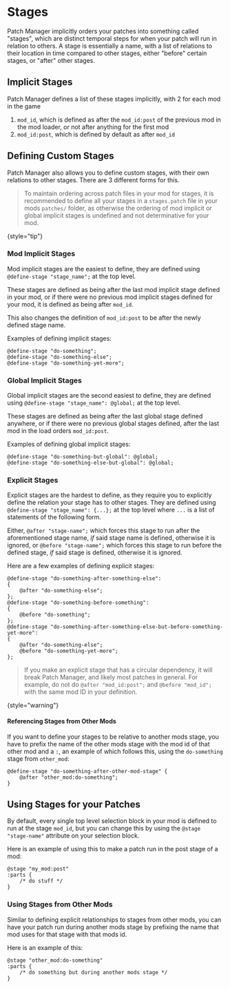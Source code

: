 # Stages
<show-structure for="chapter,procedure" depth="2"/>

Patch Manager implicitly orders your patches into something called "stages", which are distinct temporal steps for when
your patch will run in relation to others. A stage is essentially a name, with a list of relations to their location in
time compared to other stages, either "before" certain stages, or "after" other stages.

## Implicit Stages

Patch Manager defines a list of these stages implicitly, with 2 for each mod in the game

1. `mod_id`, which is defined as after the `mod_id:post` of the previous mod in the mod loader, or not after anything for the first mod
2. `mod_id:post`, which is defined by default as after `mod_id`

## Defining Custom Stages

Patch Manager also allows you to define custom stages, with their own relations to other stages. There are 3 different
forms for this.

> To maintain ordering across patch files in your mod for stages, it is recommended to define all your stages in a 
> `stages.patch` file in your mods `patches/` folder, as otherwise the ordering of mod implicit or global implicit stages
> is undefined and not determinative for your mod.
> 
{style="tip"}

### Mod Implicit Stages

Mod implicit stages are the easiest to define, they are defined using `@define-stage "stage_name";` at the top level.

These stages are defined as being after the last mod implicit stage defined in your mod, or if there were no previous
mod implicit stages defined for your mod, it is defined as being after `mod_id`.

This also changes the definition of `mod_id:post` to be after the newly defined stage name.

Examples of defining implicit stages:

```
@define-stage "do-something";
@define-stage "do-something-else";
@define-stage "do-something-yet-more";
```

### Global Implicit Stages

Global implicit stages are the second easiest to define, they are defined using `@define-stage "stage_name": @global;`
at the top level.

These stages are defined as being after the last global stage defined anywhere, or if there were no previous global stages
defined, after the last mod in the load orders `mod_id:post`.

Examples of defining global implicit stages:

```
@define-stage "do-something-but-global": @global;
@define-stage "do-something-else-but-global": @global;
```

### Explicit Stages

Explicit stages are the hardest to define, as they require you to explicitly define the relation your stage has to other
stages. They are defined using `@define-stage "stage_name": {...};` at the top level where `...` is a list of statements
of the following form.

Either, `@after "stage-name";` which forces this stage to run after the aforementioned stage name, *if* said stage name 
is defined, otherwise it is ignored, or `@before "stage-name";` which forces this stage to run before the defined
stage, *if* said stage is defined, otherwise it is ignored.

Here are a few examples of defining explicit stages:

```
@define-stage "do-something-after-something-else": 
{
    @after "do-something-else";
};
@define-stage "do-something-before-something":
{
    @before "do-something";
};
@define-stage "do-something-after-something-else-but-before-something-yet-more":
{
    @after "do-something-else";
    @before "do-something-yet-more";
};
```

> If you make an explicit stage that has a circular dependency, it will break Patch Manager, and likely most patches
> in general. For example, do not do `@after "mod_id:post";` and `@before "mod_id";` with the same mod ID in your
> definition.
> 
{style="warning"}

#### Referencing Stages from Other Mods

If you want to define your stages to be relative to another mods stage, you have to prefix the name of the other mods stage
with the mod id of that other mod and a `:`, an example of which follows this, using the `do-something` stage from 
`other_mod`:

```
@define-stage "do-something-after-other-mod-stage" {
    @after "other_mod:do-something";
}
```

## Using Stages for your Patches

By default, every single top level selection block in your mod is defined to run at the stage `mod_id`, but you can change
this by using the `@stage "stage-name"` attribute on your selection block.

Here is an example of using this to make a patch run in the post stage of a mod:

```
@stage "my_mod:post"
:parts {
    /* do stuff */
}
```

### Using Stages from Other Mods

Similar to defining explicit relationships to stages from other mods, you can have your patch run during another mods stage
by prefixing the name that mod uses for that stage with that mods id.

Here is an example of this:

```
@stage "other_mod:do-something"
:parts {
    /* do something but during another mods stage */
}
```